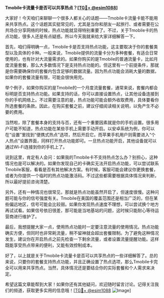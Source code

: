 **Tmobile卡流量卡是否可以共享热点？[[TG💪+ @esim1088](https://t.me/s/esim1088)]**

大家好！今天咱们来聊聊一个很多人都关心的话题——Tmobile卡流量卡能不能用来共享热点。这个话题其实挺常见的，尤其是当你和朋友一起旅行、或者需要在公共场合分享网络的时候，热点功能就显得特别重要了。不过，关于Tmobile卡的热点功能，很多人还是有点疑惑。所以今天我就来给大家详细解答一下。

首先，咱们得明确一点，Tmobile卡是否支持热点功能，这主要取决于你的套餐类型以及具体的卡种。一般来说，Tmobile提供的流量卡分为多种套餐，有适合日常使用的，也有针对大流量需求的。如果你购买的是Tmobile的普通流量卡，比如月度流量套餐，那么大多数情况下是支持热点功能的。但这里有一个前提条件，那就是你需要确保你的套餐内包含足够的数据流量。因为热点功能会消耗大量的数据，如果你的套餐流量有限，可能会很快用完。

举个例子，如果你购买的是Tmobile的一个月度流量套餐，通常来说，套餐内都会标明是否支持热点功能。如果支持的话，你可以直接设置热点，让其他设备连接到你的手机网络上。不过需要注意的是，热点功能可能会额外收取费用，具体要看你所选套餐的条款。因此，在购买套餐之前，建议仔细阅读相关说明，以免产生不必要的费用。

当然啦，除了套餐本身的支持与否，还有一个重要因素就是你的手机设置。很多用户可能不知道，热点功能在某些手机上需要手动开启。以安卓系统为例，你可以在“设置”里找到“便携式热点”选项，然后开启它。而苹果手机用户则需要进入“个人热点”设置界面，同样打开热点功能即可。一旦热点功能开启，其他设备就可以通过Wi-Fi连接到你的手机上了。

说到这里，肯定有人会问：如果我的Tmobile卡不支持热点怎么办？别担心，这种情况也是可以解决的。如果你发现自己的卡确实无法开启热点功能，可以尝试联系Tmobile客服，看看是否有其他解决方案。有时候，客服可能会建议你更换套餐，或者为你提供一个临时的热点功能激活码。不过这些都需要根据具体情况来判断，所以最好提前咨询清楚。

另外，还有一种情况也很常见，那就是热点功能虽然开启了，但速度很慢。这种问题可能与你的信号强度有关。Tmobile在美国的覆盖范围还是相当广泛的，但在某些偏远地区，信号可能会比较弱。如果你发现热点速度不理想，可以尝试换个地方再试试看。如果信号依旧很差，那可能是当地基站的问题，这时候只能耐心等待运营商进行维护了。

最后，我想提醒大家一点，使用热点功能时一定要注意流量的使用情况。热点功能确实方便，但同时也非常耗流量，稍不留神就会超出套餐限制。为了避免这种情况发生，建议你在开启热点之前先检查一下剩余流量，或者设置流量提醒功能。这样既能享受热点带来的便利，又能有效控制成本。

好了，以上就是关于Tmobile卡流量卡是否可以共享热点的一些详细解答了。总的来说，只要你的套餐支持热点功能，并且正确设置了热点选项，那么Tmobile卡完全可以用来共享热点。当然，具体情况还是要结合你的实际套餐和个人需求来决定。

希望这篇文章能帮到大家！如果你还有其他疑问，欢迎随时留言讨论。记得关注我们的频道，获取更多实用的信息哦！[[TG💪+ @esim1088](https://t.me/s/esim1088) ![Image](https://i.postimg.cc/4NQfJmqS/Snipaste-2025-05-13-00-14-12.png)]